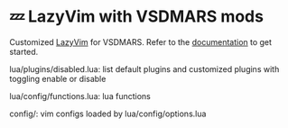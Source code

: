 # 💤 LazyVim with VSDMARS mods

Customized [LazyVim](https://github.com/LazyVim/LazyVim) for VSDMARS.
Refer to the [documentation](https://lazyvim.github.io/installation) to get started.

lua/plugins/disabled.lua:
    list default plugins and customized plugins with toggling enable or disable

lua/config/functions.lua:
    lua functions

config/:
    vim configs loaded by lua/config/options.lua

